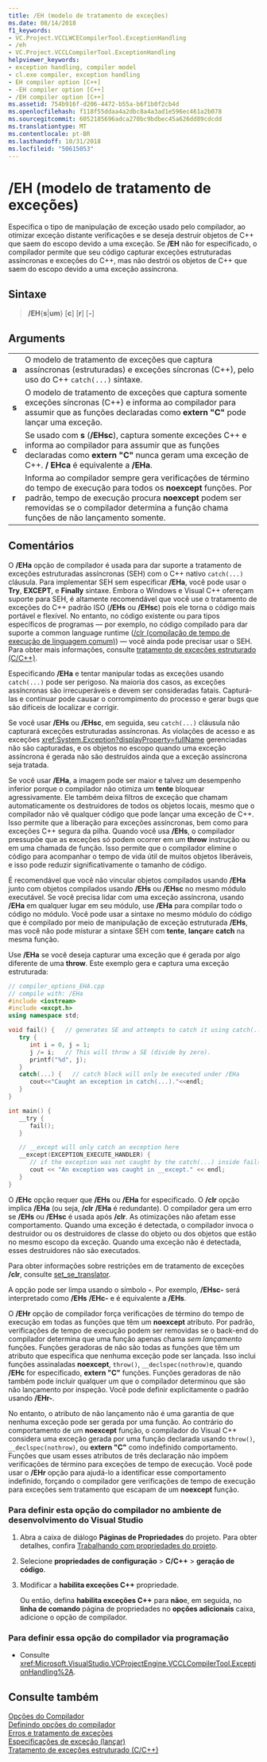 ```yaml
---
title: /EH (modelo de tratamento de exceções)
ms.date: 08/14/2018
f1_keywords:
- VC.Project.VCCLWCECompilerTool.ExceptionHandling
- /eh
- VC.Project.VCCLCompilerTool.ExceptionHandling
helpviewer_keywords:
- exception handling, compiler model
- cl.exe compiler, exception handling
- EH compiler option [C++]
- -EH compiler option [C++]
- /EH compiler option [C++]
ms.assetid: 754b916f-d206-4472-b55a-b6f1b0f2cb4d
ms.openlocfilehash: f118f55ddaa4a2dbc8a4a3ad1e596ec461a2b078
ms.sourcegitcommit: 6052185696adca270bc9bdbec45a626dd89cdcdd
ms.translationtype: MT
ms.contentlocale: pt-BR
ms.lasthandoff: 10/31/2018
ms.locfileid: "50615053"
---
```

# <a name="eh-exception-handling-model"></a>/EH (modelo de tratamento de exceções)

Especifica o tipo de manipulação de exceção usado pelo compilador, ao otimizar exceção distante verificações e se deseja destruir objetos de C++ que saem do escopo devido a uma exceção. Se **/EH** não for especificado, o compilador permite que seu código capturar exceções estruturadas assíncronas e exceções do C++, mas não destrói os objetos de C++ que saem do escopo devido a uma exceção assíncrona.

## <a name="syntax"></a>Sintaxe

> **/EH**{**s**|**um**} [**c**] [**r**] [**-**]

## <a name="arguments"></a>Arguments

|||
|-|-|
**a**|O modelo de tratamento de exceções que captura assíncronas (estruturadas) e exceções síncronas (C++), pelo uso do C++ `catch(...)` sintaxe.
**s**|O modelo de tratamento de exceções que captura somente exceções síncronas (C++) e informa ao compilador para assumir que as funções declaradas como **extern "C"** pode lançar uma exceção.
**c**|Se usado com **s** (**/EHsc**), captura somente exceções C++ e informa ao compilador para assumir que as funções declaradas como **extern "C"** nunca geram uma exceção de C++. **/ EHca** é equivalente a **/EHa**.
**r**|Informa ao compilador sempre gera verificações de término do tempo de execução para todos os **noexcept** funções. Por padrão, tempo de execução procura **noexcept** podem ser removidas se o compilador determina a função chama funções de não lançamento somente.

## <a name="remarks"></a>Comentários

O **/EHa** opção de compilador é usada para dar suporte a tratamento de exceções estruturadas assíncronas (SEH) com o C++ nativo `catch(...)` cláusula. Para implementar SEH sem especificar **/EHa**, você pode usar o **Try**, **EXCEPT**, e **Finally** sintaxe. Embora o Windows e Visual C++ ofereçam suporte para SEH, é altamente recomendável que você use o tratamento de exceções do C++ padrão ISO (**/EHs** ou **/EHsc**) pois ele torna o código mais portável e flexível. No entanto, no código existente ou para tipos específicos de programas — por exemplo, no código compilado para dar suporte a common language runtime ([/clr (compilação de tempo de execução de linguagem comum)](../../build/reference/clr-common-language-runtime-compilation.md)) — você ainda pode precisar usar o SEH. Para obter mais informações, consulte [tratamento de exceções estruturado (C/C++)](../../cpp/structured-exception-handling-c-cpp.md).

Especificando **/EHa** e tentar manipular todas as exceções usando `catch(...)` pode ser perigoso. Na maioria dos casos, as exceções assíncronas são irrecuperáveis e devem ser consideradas fatais. Capturá-las e continuar pode causar o corrompimento do processo e gerar bugs que são difíceis de localizar e corrigir.

Se você usar **/EHs** ou **/EHsc**, em seguida, seu `catch(...)` cláusula não capturará exceções estruturadas assíncronas. As violações de acesso e as exceções <xref:System.Exception?displayProperty=fullName> gerenciadas não são capturadas, e os objetos no escopo quando uma exceção assíncrona é gerada não são destruídos ainda que a exceção assíncrona seja tratada.

Se você usar **/EHa**, a imagem pode ser maior e talvez um desempenho inferior porque o compilador não otimiza um **tente** bloquear agressivamente. Ele também deixa filtros de exceção que chamam automaticamente os destruidores de todos os objetos locais, mesmo que o compilador não vê qualquer código que pode lançar uma exceção de C++. Isso permite que a liberação para exceções assíncronas, bem como para exceções C++ segura da pilha. Quando você usa **/EHs**, o compilador pressupõe que as exceções só podem ocorrer em um **throw** instrução ou em uma chamada de função. Isso permite que o compilador elimine o código para acompanhar o tempo de vida útil de muitos objetos liberáveis, e isso pode reduzir significativamente o tamanho de código.

É recomendável que você não vincular objetos compilados usando **/EHa** junto com objetos compilados usando **/EHs** ou **/EHsc** no mesmo módulo executável. Se você precisa lidar com uma exceção assíncrona, usando **/EHa** em qualquer lugar em seu módulo, use **/EHa** para compilar todo o código no módulo. Você pode usar a sintaxe no mesmo módulo do código que é compilado por meio de manipulação de exceção estruturada **/EHs**, mas você não pode misturar a sintaxe SEH com **tente**, **lançar**e **catch** na mesma função.

Use **/EHa** se você deseja capturar uma exceção que é gerada por algo diferente de uma **throw**. Este exemplo gera e captura uma exceção estruturada:

```cpp
// compiler_options_EHA.cpp
// compile with: /EHa
#include <iostream>
#include <excpt.h>
using namespace std;

void fail() {   // generates SE and attempts to catch it using catch(...)
   try {
      int i = 0, j = 1;
      j /= i;   // This will throw a SE (divide by zero).
      printf("%d", j);
   }
   catch(...) {   // catch block will only be executed under /EHa
      cout<<"Caught an exception in catch(...)."<<endl;
   }
}

int main() {
   __try {
      fail();
   }

   // __except will only catch an exception here
   __except(EXCEPTION_EXECUTE_HANDLER) {
      // if the exception was not caught by the catch(...) inside fail()
      cout << "An exception was caught in __except." << endl;
   }
}
```

O **/EHc** opção requer que **/EHs** ou **/EHa** for especificado. O **/clr** opção implica **/EHa** (ou seja, **/clr** **/EHa** é redundante). O compilador gera um erro se **/EHs** ou **/EHsc** é usada após **/clr**. As otimizações não afetam esse comportamento. Quando uma exceção é detectada, o compilador invoca o destruidor ou os destruidores de classe do objeto ou dos objetos que estão no mesmo escopo da exceção. Quando uma exceção não é detectada, esses destruidores não são executados.

Para obter informações sobre restrições em de tratamento de exceções **/clr**, consulte [set_se_translator](../../c-runtime-library/reference/set-se-translator.md).

A opção pode ser limpa usando o símbolo **-**. Por exemplo, **/EHsc-** será interpretado como **/EHs** **/EHc-** e é equivalente a **/EHs**.

O **/EHr** opção de compilador força verificações de término do tempo de execução em todas as funções que têm um **noexcept** atributo. Por padrão, verificações de tempo de execução podem ser removidas se o back-end do compilador determina que uma função apenas chama *sem lançamento* funções. Funções geradoras de não são todas as funções que têm um atributo que especifica que nenhuma exceção pode ser lançada. Isso inclui funções assinaladas **noexcept**, `throw()`, `__declspec(nothrow)`e, quando **/EHc** for especificado, **extern "C"** funções. Funções geradoras de não também pode incluir qualquer um que o compilador determinou que são não lançamento por inspeção. Você pode definir explicitamente o padrão usando **/EHr-**.

No entanto, o atributo de não lançamento não é uma garantia de que nenhuma exceção pode ser gerada por uma função. Ao contrário do comportamento de um **noexcept** função, o compilador do Visual C++ considera uma exceção gerada por uma função declarada usando `throw()`, `__declspec(nothrow)`, ou **extern "C"** como indefinido comportamento. Funções que usam esses atributos de três declaração não impõem verificações de término para exceções de tempo de execução. Você pode usar o **/EHr** opção para ajudá-lo a identificar esse comportamento indefinido, forçando o compilador gere verificações de tempo de execução para exceções sem tratamento que escapam de um **noexcept** função.

### <a name="to-set-this-compiler-option-in-the-visual-studio-development-environment"></a>Para definir esta opção do compilador no ambiente de desenvolvimento do Visual Studio

1. Abra a caixa de diálogo **Páginas de Propriedades** do projeto. Para obter detalhes, confira [Trabalhando com propriedades do projeto](../../ide/working-with-project-properties.md).

1. Selecione **propriedades de configuração** > **C/C++** > **geração de código**.

1. Modificar a **habilita exceções C++** propriedade.

   Ou então, defina **habilita exceções C++** para **não**e, em seguida, no **linha de comando** página de propriedades no **opções adicionais** caixa, adicione o opção de compilador.

### <a name="to-set-this-compiler-option-programmatically"></a>Para definir essa opção do compilador via programação

- Consulte <xref:Microsoft.VisualStudio.VCProjectEngine.VCCLCompilerTool.ExceptionHandling%2A>.

## <a name="see-also"></a>Consulte também

[Opções do Compilador](../../build/reference/compiler-options.md)<br/>
[Definindo opções do compilador](../../build/reference/setting-compiler-options.md)<br/>
[Erros e tratamento de exceções](../../cpp/errors-and-exception-handling-modern-cpp.md)<br/>
[Especificações de exceção (lançar)](../../cpp/exception-specifications-throw-cpp.md)<br/>
[Tratamento de exceções estruturado (C/C++)](../../cpp/structured-exception-handling-c-cpp.md)
